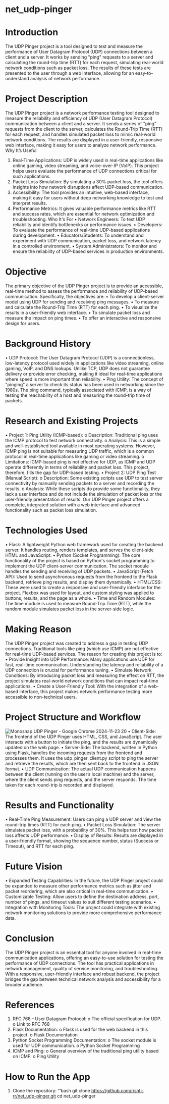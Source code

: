 # net_udp-pinger
# Introduction
The UDP Pinger project is a tool designed to test and measure the performance of User Datagram Protocol (UDP) connections between a client and a server. It works by sending "ping" requests to a server and calculating the round-trip time (RTT) for each request, simulating real-world network conditions such as packet loss. The results of these tests are presented to the user through a web interface, allowing for an easy-to-understand analysis of network performance. 

# Project Description
The UDP Pinger project is a network performance testing tool designed to measure the reliability and efficiency of UDP (User Datagram Protocol) communication between a client and a server. It sends a series of "ping" requests from the client to the server, calculates the Round-Trip Time (RTT) for each request, and handles simulated packet loss to mimic real-world network conditions. The results are displayed in a user-friendly, responsive web interface, making it easy for users to analyze network performance.
Why It’s Useful
1.	Real-Time Applications: UDP is widely used in real-time applications like online gaming, video streaming, and voice-over-IP (VoIP). This project helps users evaluate the performance of UDP connections critical for such applications.
2.	Packet Loss Simulation: By simulating a 30% packet loss, the tool offers insights into how network disruptions affect UDP-based communication.
3.	Accessibility: The tool provides an intuitive, web-based interface, making it easy for users without deep networking knowledge to test and interpret results.
4.	Performance Metrics: It gives valuable performance metrics like RTT and success rates, which are essential for network optimization and troubleshooting.
Who It's For
•	Network Engineers: To test UDP reliability and identify bottlenecks or performance issues.
•	Developers: To evaluate the performance of real-time UDP-based applications during development.
•	Educators/Students: To understand and experiment with UDP communication, packet loss, and network latency in a controlled environment.
•	System Administrators: To monitor and ensure the reliability of UDP-based services in production environments.

# Objective
The primary objective of the UDP Pinger project is to provide an accessible, real-time method to assess the performance and reliability of UDP-based communication. Specifically, the objectives are:
•	To develop a client-server model using UDP for sending and receiving ping messages.
•	To measure and calculate the Round-Trip Time (RTT) for each ping.
•	To visualize the results in a user-friendly web interface.
•	To simulate packet loss and measure the impact on ping times.
•	To offer an interactive and responsive design for users.

# Background History
•	UDP Protocol: The User Datagram Protocol (UDP) is a connectionless, low-latency protocol used widely in applications like video streaming, online gaming, VoIP, and DNS lookups. Unlike TCP, UDP does not guarantee delivery or provide error checking, making it ideal for real-time applications where speed is more important than reliability.
•	Ping Utility: The concept of "pinging" a server to check its status has been used in networking since the 1980s. The ping command, typically associated with ICMP, is a way of testing the reachability of a host and measuring the round-trip time of packets.

# Research and Existing Projects
•	Project 1: Ping Utility (ICMP-based):
o	Description: Traditional ping uses the ICMP protocol to test network connectivity.
o	Analysis: This is a simple and well-established tool available in most operating systems. However, ICMP ping is not suitable for measuring UDP traffic, which is a common protocol in real-time applications like gaming or video streaming.
o	Limitations: ICMP-based ping is not effective for UDP, as ICMP and UDP operate differently in terms of reliability and packet loss. This project, therefore, fills the gap for UDP-based testing.
•	Project 2: UDP Ping Test (Manual Script):
o	Description: Some existing scripts use UDP to test server connectivity by manually sending packets to a server and recording the results.
o	Analysis: While these scripts do provide some functionality, they lack a user interface and do not include the simulation of packet loss or the user-friendly presentation of results. Our UDP Pinger project offers a complete, integrated solution with a web interface and advanced functionality such as packet loss simulation.

# Technologies Used
•	Flask: A lightweight Python web framework used for creating the backend server. It handles routing, renders templates, and serves the client-side HTML and JavaScript.
•	Python (Socket Programming): The core functionality of the project is based on Python's socket programming to implement the UDP client-server communication. The socket module handles the sending and receiving of UDP packets.
•	JavaScript (Fetch API): Used to send asynchronous requests from the frontend to the Flask backend, retrieve ping results, and display them dynamically.
•	HTML/CSS: These were used to create a responsive and user-friendly interface for the project. Flexbox was used for layout, and custom styling was applied to buttons, results, and the page as a whole.
•	Time and Random Modules: The time module is used to measure Round-Trip Time (RTT), while the random module simulates packet loss in the server-side logic.

# Making Reason
The UDP Pinger project was created to address a gap in testing UDP connections. Traditional tools like ping (which use ICMP) are not effective for real-time UDP-based services. The reason for creating this project is to:
•	Provide Insight into UDP Performance: Many applications use UDP for fast, real-time communication. Understanding the latency and reliability of a UDP connection is crucial for performance tuning.
•	Simulate Network Conditions: By introducing packet loss and measuring the effect on RTT, the project simulates real-world network conditions that can impact real-time applications.
•	Create a User-Friendly Tool: With the integration of a web-based interface, this project makes network performance testing more accessible to non-technical users.

# Project Structure and Workflow

![Monosnap UDP Pinger - Google Chrome 2024-11-23 20](https://github.com/user-attachments/assets/b69059e0-ae01-4a46-9f0a-40948d71d41a)
•	Client-Side: The frontend of the UDP Pinger uses HTML, CSS, and JavaScript. The user interacts with a button to initiate the ping, and the results are dynamically updated on the web page.
•	Server-Side: The backend, written in Python using Flask, handles the incoming requests from the frontend and processes them. It uses the udp_pinger_client.py script to ping the server and retrieve the results, which are then sent back to the frontend in JSON format.
•	UDP Communication: The actual UDP communication happens between the client (running on the user’s local machine) and the server, where the client sends ping requests, and the server responds. The time taken for each round-trip is recorded and displayed.

# Results and Functionality
•	Real-Time Ping Measurement: Users can ping a UDP server and view the round-trip times (RTT) for each ping.
•	Packet Loss Simulation: The server simulates packet loss, with a probability of 30%. This helps test how packet loss affects UDP performance.
•	Display of Results: Results are displayed in a user-friendly format, showing the sequence number, status (Success or Timeout), and RTT for each ping.

# Future Vision
•	Expanded Testing Capabilities: In the future, the UDP Pinger project could be expanded to measure other performance metrics such as jitter and packet reordering, which are also critical in real-time communication.
•	Customizable Testing: Allow users to define the destination address, port, number of pings, and timeout values to suit different testing scenarios.
•	Integration with Monitoring Tools: The project could integrate with existing network monitoring solutions to provide more comprehensive performance data.

# Conclusion
The UDP Pinger project is an essential tool for anyone involved in real-time communication applications, offering an easy-to-use solution for testing the performance of UDP connections. The tool has practical applications in network management, quality of service monitoring, and troubleshooting. With a responsive, user-friendly interface and robust backend, the project bridges the gap between technical network analysis and accessibility for a broader audience.

# References
1.	RFC 768 - User Datagram Protocol:
o	The official specification for UDP.
o	Link to RFC 768
2.	Flask Documentation:
o	Flask is used for the web backend in this project.
o	Flask Documentation
3.	Python Socket Programming Documentation:
o	The socket module is used for UDP communication.
o	Python Socket Programming
4.	ICMP and Ping:
o	General overview of the traditional ping utility based on ICMP.
o	Ping Utility

# How to Run the App
1.	Clone the repository: “‘bash git clone https://github.com/rishti-rr/net_udp-pinger.git cd net_udp-pinger


